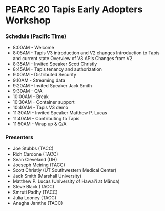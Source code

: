 # PEARC 20 Tapis Early Adopters Workshop

### Schedule (Pacific Time)
* 8:00AM  - Welcome 
* 8:05AM  - Tapis V3 introduction and V2 changes 
		    Introduction to Tapis and current state 
		    Overview of V3 APIs 
		    Changes from V2 
* 8:35AM  - Invited Speaker Scott Christly 
* 8:45AM  - Tapis tenancy and authorization <br/>
* 9.00AM  - Distributed Security <br/>
* 9.10AM  - Streaming data 
* 9:20AM  - Invited Speaker Jack Smith
* 9:30AM  - Q/A
* 10:00AM - Break
* 10:30AM - Container support 
* 10:40AM - Tapis V3 demo 
* 11:30AM - Invited Speaker Matthew P. Lucas
* 11:40AM - Contributing to Tapis <br/> 
* 11:50AM - Wrap up & Q/A


### Presenters
* Joe Stubbs (TACC)
* Rich Cardone (TACC)
* Sean Cleveland (UH)
* Joeseph Meiring (TACC)
* Scott Christly (UT Southwestern Medical Center)
* Jack Smith (Marshall University)
* Matthew P. Lucas (University of Hawai‘i at Mānoa)
* Steve Black (TACC)
* Smruti Padhy (TACC)
* Julia Looney (TACC)
* Anagha Jamthe (TACC)

